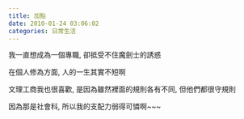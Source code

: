 ```yaml
---
title: 加點
date: 2010-01-24 03:06:02
categories: 日常生活
---
```


  
我一直想成為一個專職, 卻抵受不住魔劍士的誘惑  
  
在個人修為方面, 人的一生其實不短啊  
  
文理工商我也很喜歡, 是因為雖然裡面的規則各有不同, 但他們都很守規則  
  
因為那是社會科, 所以我的支配力弱得可憐啊~~~  
